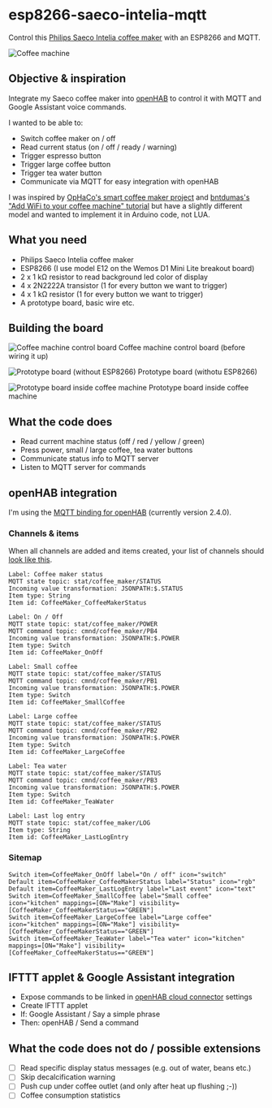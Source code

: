 # esp8266-saeco-intelia-mqtt
Control this [Philips Saeco Intelia coffee maker](https://www.philips.de/c-p/HD8751_11/saeco-intelia-kaffeevollautomat) with an ESP8266 and MQTT.

![Coffee machine](https://images.philips.com/is/image/PhilipsConsumer/HD8751_11-IMS-de_DE?wid=494&hei=435&$pnglarge$)

## Objective & inspiration

Integrate my Saeco coffee maker into [openHAB](https://openhab.org) to control it with MQTT and Google Assistant voice commands.

I wanted to be able to:
* Switch coffee maker on / off
* Read current status (on / off / ready / warning)
* Trigger espresso button
* Trigger large coffee button
* Trigger tea water button
* Communicate via MQTT for easy integration with openHAB

I was inspired by [OpHaCo's smart coffee maker project](https://github.com/OpHaCo/smart_coffee_machine) and [bntdumas's "Add WiFi to your coffee machine" tutorial](http://www.bntdumas.com/2015/07/15/how-to-add-wifi-to-your-coffee-machine-part-1/) but have a slightly different model and wanted to implement it in Arduino code, not LUA.

## What you need

* Philips Saeco Intelia coffee maker
* ESP8266 (I use model E12 on the Wemos D1 Mini Lite breakout board)
* 2 x 1 kΩ resistor to read background led color of display
* 4 x 2N2222A transistor (1 for every button we want to trigger)
* 4 x 1 kΩ resistor (1 for every button we want to trigger)
* A prototype board, basic wire etc.

## Building the board

![Coffee machine control board](https://github.com/nicolaus-hee/esp8266-saeco-intelia-mqtt/blob/master/images/coffee_machine_control_board.jpg)
Coffee machine control board (before wiring it up)

![Prototype board (without ESP8266)](https://github.com/nicolaus-hee/esp8266-saeco-intelia-mqtt/blob/master/images/prototype_board_without_esp8266.jpg)
Prototype board (withotu ESP8266)

![Prototype board inside coffee machine](https://github.com/nicolaus-hee/esp8266-saeco-intelia-mqtt/blob/master/images/prototype_board_with_esp8266_in_coffee_machine.jpg)
Prototype board inside coffee machine

## What the code does

* Read current machine status (off / red / yellow / green)
* Press power, small / large coffee, tea water buttons
* Communicate status info to MQTT server
* Listen to MQTT server for commands

## openHAB integration

I'm using the [MQTT binding for openHAB](https://www.openhab.org/addons/bindings/mqtt/) (currently version 2.4.0).

### Channels & items

When all channels are added and items created, your list of channels should [look like this](https://github.com/nicolaus-hee/esp8266-saeco-intelia-mqtt/blob/master/images/mqtt_channels.JPG).

```
Label: Coffee maker status
MQTT state topic: stat/coffee_maker/STATUS
Incoming value transformation: JSONPATH:$.STATUS
Item type: String
Item id: CoffeeMaker_CoffeeMakerStatus

Label: On / Off
MQTT state topic: stat/coffee_maker/POWER
MQTT command topic: cmnd/coffee_maker/PB4
Incoming value transformation: JSONPATH:$.POWER
Item type: Switch
Item id: CoffeeMaker_OnOff

Label: Small coffee
MQTT state topic: stat/coffee_maker/STATUS
MQTT command topic: cmnd/coffee_maker/PB1
Incoming value transformation: JSONPATH:$.POWER
Item type: Switch
Item id: CoffeeMaker_SmallCoffee

Label: Large coffee
MQTT state topic: stat/coffee_maker/STATUS
MQTT command topic: cmnd/coffee_maker/PB2
Incoming value transformation: JSONPATH:$.POWER
Item type: Switch
Item id: CoffeeMaker_LargeCoffee

Label: Tea water
MQTT state topic: stat/coffee_maker/STATUS
MQTT command topic: cmnd/coffee_maker/PB3
Incoming value transformation: JSONPATH:$.POWER
Item type: Switch
Item id: CoffeeMaker_TeaWater

Label: Last log entry
MQTT state topic: stat/coffee_maker/LOG
Item type: String
Item id: CoffeeMaker_LastLogEntry
```

### Sitemap
```
Switch item=CoffeeMaker_OnOff label="On / off" icon="switch"
Default item=CoffeeMaker_CoffeeMakerStatus label="Status" icon="rgb"
Default item=CoffeeMaker_LastLogEntry label="Last event" icon="text"
Switch item=CoffeeMaker_SmallCoffee label="Small coffee" icon="kitchen" mappings=[ON="Make"] visibility=[CoffeeMaker_CoffeeMakerStatus=="GREEN"]
Switch item=CoffeeMaker_LargeCoffee label="Large coffee" icon="kitchen" mappings=[ON="Make"] visibility=[CoffeeMaker_CoffeeMakerStatus=="GREEN"]      	
Switch item=CoffeeMaker_TeaWater label="Tea water" icon="kitchen" mappings=[ON="Make"] visibility=[CoffeeMaker_CoffeeMakerStatus=="GREEN"]
```

## IFTTT applet & Google Assistant integration

* Expose commands to be linked in [openHAB cloud connector](https://www.openhab.org/v2.3/addons/integrations/openhabcloud/) settings
* Create IFTTT applet
* If: Google Assistant / Say a simple phrase
* Then: openHAB / Send a command

## What the code does not do / possible extensions

- [ ] Read specific display status messages (e.g. out of water, beans etc.)
- [ ] Skip decalcification warning
- [ ] Push cup under coffee outlet (and only after heat up flushing ;-))
- [ ] Coffee consumption statistics
